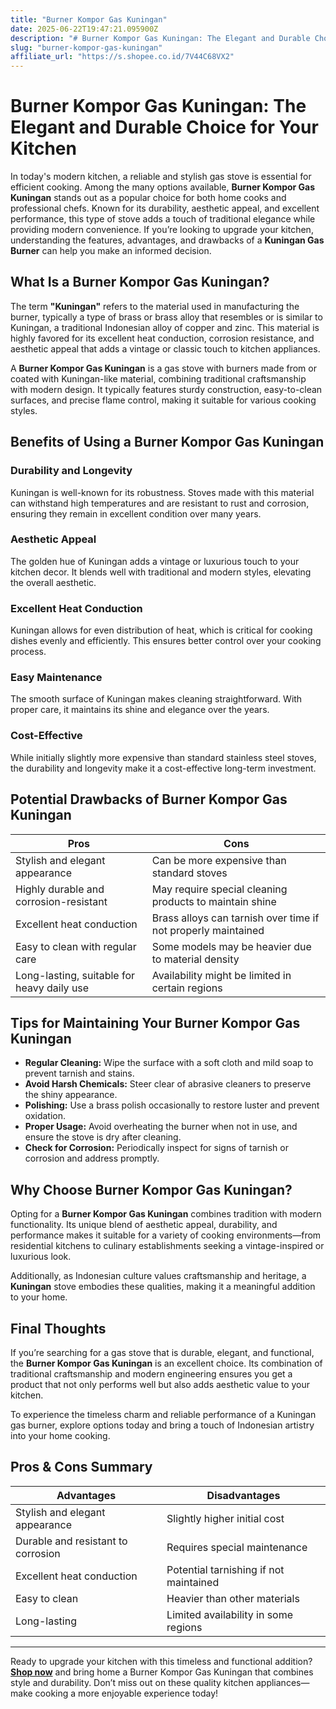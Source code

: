 ```yaml
---
title: "Burner Kompor Gas Kuningan"
date: 2025-06-22T19:47:21.095900Z
description: "# Burner Kompor Gas Kuningan: The Elegant and Durable Choice for Your Kitchen..."
slug: "burner-kompor-gas-kuningan"
affiliate_url: "https://s.shopee.co.id/7V44C68VX2"
---
```

# Burner Kompor Gas Kuningan: The Elegant and Durable Choice for Your Kitchen

In today's modern kitchen, a reliable and stylish gas stove is essential for efficient cooking. Among the many options available, **Burner Kompor Gas Kuningan** stands out as a popular choice for both home cooks and professional chefs. Known for its durability, aesthetic appeal, and excellent performance, this type of stove adds a touch of traditional elegance while providing modern convenience. If you’re looking to upgrade your kitchen, understanding the features, advantages, and drawbacks of a **Kuningan Gas Burner** can help you make an informed decision.

## What Is a Burner Kompor Gas Kuningan?

The term **"Kuningan"** refers to the material used in manufacturing the burner, typically a type of brass or brass alloy that resembles or is similar to Kuningan, a traditional Indonesian alloy of copper and zinc. This material is highly favored for its excellent heat conduction, corrosion resistance, and aesthetic appeal that adds a vintage or classic touch to kitchen appliances.

A **Burner Kompor Gas Kuningan** is a gas stove with burners made from or coated with Kuningan-like material, combining traditional craftsmanship with modern design. It typically features sturdy construction, easy-to-clean surfaces, and precise flame control, making it suitable for various cooking styles.

## Benefits of Using a Burner Kompor Gas Kuningan

### Durability and Longevity

Kuningan is well-known for its robustness. Stoves made with this material can withstand high temperatures and are resistant to rust and corrosion, ensuring they remain in excellent condition over many years.

### Aesthetic Appeal

The golden hue of Kuningan adds a vintage or luxurious touch to your kitchen decor. It blends well with traditional and modern styles, elevating the overall aesthetic.

### Excellent Heat Conduction

Kuningan allows for even distribution of heat, which is critical for cooking dishes evenly and efficiently. This ensures better control over your cooking process.

### Easy Maintenance

The smooth surface of Kuningan makes cleaning straightforward. With proper care, it maintains its shine and elegance over the years.

### Cost-Effective

While initially slightly more expensive than standard stainless steel stoves, the durability and longevity make it a cost-effective long-term investment.

## Potential Drawbacks of Burner Kompor Gas Kuningan

| Pros | Cons |
| --- | --- |
| Stylish and elegant appearance | Can be more expensive than standard stoves |
| Highly durable and corrosion-resistant | May require special cleaning products to maintain shine |
| Excellent heat conduction | Brass alloys can tarnish over time if not properly maintained |
| Easy to clean with regular care | Some models may be heavier due to material density |
| Long-lasting, suitable for heavy daily use | Availability might be limited in certain regions |

## Tips for Maintaining Your Burner Kompor Gas Kuningan

- **Regular Cleaning:** Wipe the surface with a soft cloth and mild soap to prevent tarnish and stains.
- **Avoid Harsh Chemicals:** Steer clear of abrasive cleaners to preserve the shiny appearance.
- **Polishing:** Use a brass polish occasionally to restore luster and prevent oxidation.
- **Proper Usage:** Avoid overheating the burner when not in use, and ensure the stove is dry after cleaning.
- **Check for Corrosion:** Periodically inspect for signs of tarnish or corrosion and address promptly.

## Why Choose Burner Kompor Gas Kuningan?

Opting for a **Burner Kompor Gas Kuningan** combines tradition with modern functionality. Its unique blend of aesthetic appeal, durability, and performance makes it suitable for a variety of cooking environments—from residential kitchens to culinary establishments seeking a vintage-inspired or luxurious look.

Additionally, as Indonesian culture values craftsmanship and heritage, a **Kuningan** stove embodies these qualities, making it a meaningful addition to your home.

## Final Thoughts

If you’re searching for a gas stove that is durable, elegant, and functional, the **Burner Kompor Gas Kuningan** is an excellent choice. Its combination of traditional craftsmanship and modern engineering ensures you get a product that not only performs well but also adds aesthetic value to your kitchen.

To experience the timeless charm and reliable performance of a Kuningan gas burner, explore options today and bring a touch of Indonesian artistry into your home cooking.

## Pros & Cons Summary

| **Advantages** | **Disadvantages** |
| --- | --- |
| Stylish and elegant appearance | Slightly higher initial cost |
| Durable and resistant to corrosion | Requires special maintenance |
| Excellent heat conduction | Potential tarnishing if not maintained |
| Easy to clean | Heavier than other materials |
| Long-lasting | Limited availability in some regions |

---

Ready to upgrade your kitchen with this timeless and functional addition? **[Shop now](https://s.shopee.co.id/7V44C68VX2)** and bring home a Burner Kompor Gas Kuningan that combines style and durability. Don’t miss out on these quality kitchen appliances—make cooking a more enjoyable experience today!